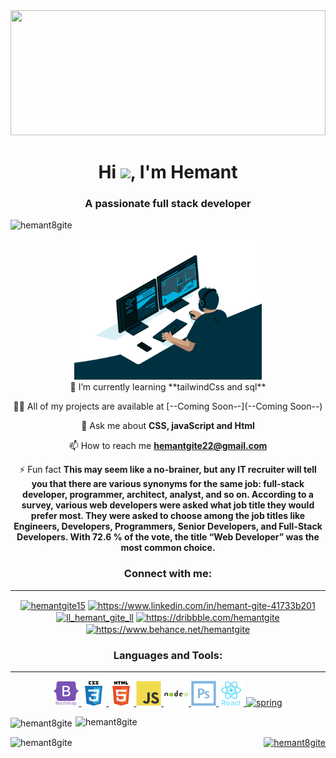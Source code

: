 <img src="https://i.pinimg.com/originals/2f/f4/28/2ff428006f3ade5f10beac69372062ab.gif" width="100%" height="200">

<h1 align="center">Hi <img src="https://raw.githubusercontent.com/iampavangandhi/iampavangandhi/master/gifs/Hi.gif" width="50">, I'm Hemant</h1>
<h3 align="center">A passionate full stack developer</h3>

<p align="left"> <img src="https://komarev.com/ghpvc/?username=hemant8gite&label=Profile%20views&color=0e75b6&style=flat" alt="hemant8gite" /> </p>

<div align="left">
  

<!-- <p align="left"> <a href="https://twitter.com/hemantgite15" target="blank"><img src="https://img.shields.io/twitter/follow/hemantgite15?logo=twitter&style=for-the-badge" alt="hemantgite15" /></a> </p> -->
  
  <div class="Image1" align="center"> <img src="https://raw.githubusercontent.com/ScorchingShade/ScorchingShade/main/code.gif" width="300" border-radious="50%"/></div>

  <div align="center">
   🌱 I’m currently learning **tailwindCss and sql**

 👨‍💻 All of my projects are available at [--Coming Soon--](--Coming Soon--)

 💬 Ask me about **CSS, javaScript and Html**

 📫 How to reach me **hemantgite22@gmail.com**

 ⚡ Fun fact **This may seem like a no-brainer, but any IT recruiter will tell you that there are various synonyms for the same job: full-stack developer, programmer, architect, analyst, and so on. According to a survey, various web developers were asked what job title they would prefer most. They were asked to choose among the job titles like Engineers, Developers, Programmers, Senior Developers, and Full-Stack Developers. With 72.6 % of the vote, the title “Web Developer” was the most common choice.**
  </div>

</div>

<h3 align="center">Connect with me:</h3>
<hr>
<p align="center">
<a href="https://twitter.com/hemantgite15" target="blank"><img align="center" src="https://raw.githubusercontent.com/rahuldkjain/github-profile-readme-generator/master/src/images/icons/Social/twitter.svg" alt="hemantgite15" height="30" width="40" /></a>
<a href="https://linkedin.com/in/https://www.linkedin.com/in/hemant-gite-41733b201" target="blank"><img align="center" src="https://raw.githubusercontent.com/rahuldkjain/github-profile-readme-generator/master/src/images/icons/Social/linked-in-alt.svg" alt="https://www.linkedin.com/in/hemant-gite-41733b201" height="30" width="40" /></a>
<a href="https://instagram.com/ll_hemant_gite_ll" target="blank"><img align="center" src="https://raw.githubusercontent.com/rahuldkjain/github-profile-readme-generator/master/src/images/icons/Social/instagram.svg" alt="ll_hemant_gite_ll" height="30" width="40" /></a>
<a href="https://dribbble.com/https://dribbble.com/hemantgite" target="blank"><img align="center" src="https://raw.githubusercontent.com/rahuldkjain/github-profile-readme-generator/master/src/images/icons/Social/dribbble.svg" alt="https://dribbble.com/hemantgite" height="30" width="40" /></a>
<a href="https://www.behance.net/https://www.behance.net/hemantgite" target="blank"><img align="center" src="https://raw.githubusercontent.com/rahuldkjain/github-profile-readme-generator/master/src/images/icons/Social/behance.svg" alt="https://www.behance.net/hemantgite" height="30" width="40" /></a>
</p>

<h3 align="center">Languages and Tools:</h3>
<hr>
<p align="center"> <a href="https://getbootstrap.com" target="_blank" rel="noreferrer"> <img src="https://raw.githubusercontent.com/devicons/devicon/master/icons/bootstrap/bootstrap-plain-wordmark.svg" alt="bootstrap" width="40" height="40"/> </a> <a href="https://www.w3schools.com/css/" target="_blank" rel="noreferrer"> <img src="https://raw.githubusercontent.com/devicons/devicon/master/icons/css3/css3-original-wordmark.svg" alt="css3" width="40" height="40"/> </a> <a href="https://www.w3.org/html/" target="_blank" rel="noreferrer"> <img src="https://raw.githubusercontent.com/devicons/devicon/master/icons/html5/html5-original-wordmark.svg" alt="html5" width="40" height="40"/> </a> <a href="https://developer.mozilla.org/en-US/docs/Web/JavaScript" target="_blank" rel="noreferrer"> <img src="https://raw.githubusercontent.com/devicons/devicon/master/icons/javascript/javascript-original.svg" alt="javascript" width="40" height="40"/> </a> <a href="https://nodejs.org" target="_blank" rel="noreferrer"> <img src="https://raw.githubusercontent.com/devicons/devicon/master/icons/nodejs/nodejs-original-wordmark.svg" alt="nodejs" width="40" height="40"/> </a> <a href="https://www.photoshop.com/en" target="_blank" rel="noreferrer"> <img src="https://raw.githubusercontent.com/devicons/devicon/master/icons/photoshop/photoshop-line.svg" alt="photoshop" width="40" height="40"/> </a> <a href="https://reactjs.org/" target="_blank" rel="noreferrer"> <img src="https://raw.githubusercontent.com/devicons/devicon/master/icons/react/react-original-wordmark.svg" alt="react" width="40" height="40"/> </a> <a href="https://spring.io/" target="_blank" rel="noreferrer"> <img src="https://www.vectorlogo.zone/logos/springio/springio-icon.svg" alt="spring" width="40" height="40"/> </a> </p>

<p><img align="right" src="https://github-readme-stats.vercel.app/api?username=hemant8gite&show_icons=true&locale=en" alt="hemant8gite" width="400"/></p>

<p><img align="center" src="https://github-readme-streak-stats.herokuapp.com/?user=hemant8gite&" alt="hemant8gite" width="400"/></p>

<p><img align="left" src="https://github-readme-stats.vercel.app/api/top-langs?username=hemant8gite&show_icons=true&locale=en&layout=compact" alt="hemant8gite" width="300" height="150"/></p>


<p align="right"> <a href="https://github.com/ryo-ma/github-profile-trophy"><img src="https://github-profile-trophy.vercel.app/?username=hemant8gite" alt="hemant8gite" width="500" height="150"/></a> </p>


